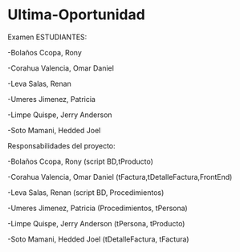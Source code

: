# Ultima-Oportunidad
Examen
ESTUDIANTES:

-Bolaños Ccopa, Rony

-Corahua Valencia, Omar Daniel

-Leva Salas, Renan

-Umeres Jimenez, Patricia

-Limpe Quispe, Jerry Anderson

-Soto Mamani, Hedded Joel



Responsabilidades del proyecto:

-Bolaños Ccopa, Rony (script BD,tProducto)

-Corahua Valencia, Omar Daniel (tFactura,tDetalleFactura,FrontEnd)

-Leva Salas, Renan (script BD, Procedimientos)

-Umeres Jimenez, Patricia (Procedimientos, tPersona)

-Limpe Quispe, Jerry Anderson (tPersona, tProducto)

-Soto Mamani, Hedded Joel (tDetalleFactura, tFactura)

